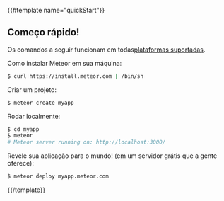 {{#template name="quickStart"}}
## Começo rápido!

Os comandos a seguir funcionam em todas[plataformas suportadas](https://github.com/meteor/meteor/wiki/Supported-Platforms).

Como instalar Meteor em sua máquina:

```bash
$ curl https://install.meteor.com | /bin/sh
```

Criar um projeto:

```bash
$ meteor create myapp
```

Rodar localmente:

```bash
$ cd myapp
$ meteor
# Meteor server running on: http://localhost:3000/
```

Revele sua aplicação para o mundo! (em um servidor grátis que a gente oferece):

```bash
$ meteor deploy myapp.meteor.com
```
{{/template}}